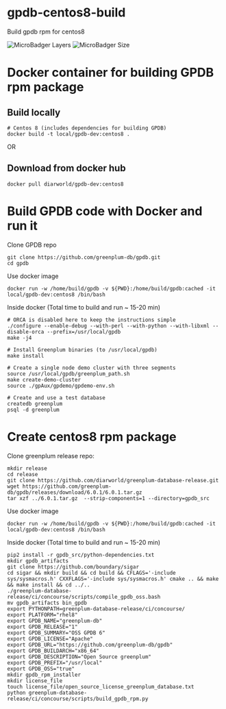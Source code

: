 # gpdb-centos8-build

Build gpdb rpm for centos8

![MicroBadger Layers](https://img.shields.io/microbadger/layers/diarworld/gpdb-dev?style=for-the-badge)
![MicroBadger Size](https://img.shields.io/microbadger/image-size/diarworld/gpdb-dev/centos8?style=for-the-badge)

# Docker container for building GPDB rpm package


## Build locally
```
# Centos 8 (includes dependencies for building GPDB)
docker build -t local/gpdb-dev:centos8 .
```
OR
## Download from docker hub
```
docker pull diarworld/gpdb-dev:centos8
```

# Build GPDB code with Docker and run it

Clone GPDB repo
```
git clone https://github.com/greenplum-db/gpdb.git
cd gpdb
```
Use docker image
```
docker run -w /home/build/gpdb -v ${PWD}:/home/build/gpdb:cached -it local/gpdb-dev:centos8 /bin/bash
```

Inside docker
(Total time to build and run ~ 15-20 min)
```
# ORCA is disabled here to keep the instructions simple
./configure --enable-debug --with-perl --with-python --with-libxml --disable-orca --prefix=/usr/local/gpdb
make -j4

# Install Greenplum binaries (to /usr/local/gpdb)
make install

# Create a single node demo cluster with three segments
source /usr/local/gpdb/greenplum_path.sh
make create-demo-cluster
source ./gpAux/gpdemo/gpdemo-env.sh

# Create and use a test database
createdb greenplum
psql -d greenplum
```

# Create centos8 rpm package

Clone greenplum release repo:
```
mkdir release
cd release
git clone https://github.com/diarworld/greenplum-database-release.git
wget https://github.com/greenplum-db/gpdb/releases/download/6.0.1/6.0.1.tar.gz
tar xzf ../6.0.1.tar.gz  --strip-components=1 --directory=gpdb_src
```
Use docker image
```
docker run -w /home/build/gpdb -v ${PWD}:/home/build/gpdb:cached -it local/gpdb-dev:centos8 /bin/bash
```
Inside docker
(Total time to build and run ~ 15-20 min)
```
pip2 install -r gpdb_src/python-dependencies.txt
mkdir gpdb_artifacts
git clone https://github.com/boundary/sigar
cd sigar && mkdir build && cd build && CFLAGS='-include sys/sysmacros.h' CXXFLAGS='-include sys/sysmacros.h' cmake .. && make && make install && cd ../..
./greenplum-database-release/ci/concourse/scripts/compile_gpdb_oss.bash
mv gpdb_artifacts bin_gpdb
export PYTHONPATH=greenplum-database-release/ci/concourse/
export PLATFORM="rhel8"
export GPDB_NAME="greenplum-db"
export GPDB_RELEASE="1"
export GPDB_SUMMARY="OSS GPDB 6"
export GPDB_LICENSE="Apache"
export GPDB_URL="https://github.com/greenplum-db/gpdb"
export GPDB_BUILDARCH="x86_64"
export GPDB_DESCRIPTION="Open Source greenplum"
export GPDB_PREFIX="/usr/local"
export GPDB_OSS="true"
mkdir gpdb_rpm_installer
mkdir license_file
touch license_file/open_source_license_greenplum_database.txt
python greenplum-database-release/ci/concourse/scripts/build_gpdb_rpm.py

```
